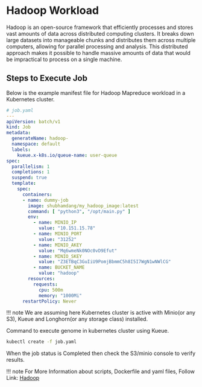 # Hadoop Workload
Hadoop is an open-source framework that efficiently processes and stores vast amounts of data across distributed computing clusters. It breaks down large datasets into manageable chunks and distributes them across multiple computers, allowing for parallel processing and analysis. This distributed approach makes it possible to handle massive amounts of data that would be impractical to process on a single machine.


## Steps to Execute Job
Below is the example manifest file for Hadoop Mapreduce workload in a Kubernetes cluster.
```yaml
# job.yaml
---
apiVersion: batch/v1
kind: Job
metadata:
  generateName: hadoop-
  namespace: default
  labels:
    kueue.x-k8s.io/queue-name: user-queue
spec:
  parallelism: 1
  completions: 1
  suspend: true
  template:
    spec:
      containers:
      - name: dummy-job
        image: shubhamdang/my_hadoop_image:latest
        command: [ "python3", "/opt/main.py" ]
        env:
          - name: MINIO_IP
            value: "10.151.15.78"
          - name: MINIO_PORT
            value: "31252"
          - name: MINIO_AKEY
            value: "Mq6wmeNk0NOc0vD9Efut"
          - name: MINIO_SKEY
            value: "Z3ETBqC3GuIiU9PomjBbmmC5h8I5I7WgN1wNWlCG"
          - name: BUCKET_NAME
            value: "hadoop"
        resources:
          requests:
            cpu: 500m
            memory: "1000Mi"
      restartPolicy: Never
```
!!! note
        We are assuming here Kubernetes cluster is active with Minio(or any S3), Kueue and Longhorn(or any storage class) installed.

Command to execute genome in kubernetes cluster using Kueue.

```bash
kubectl create -f job.yaml
```

When the job status is Completed then check the S3/minio console to verify results.

!!! note
    For More Information about scripts, Dockerfile and yaml files, Follow Link: [Hadoop](https://github.com/openflighthpc/hpc-on-k8s/tree/main/workloads/hadoop)
